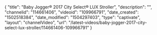 {
    "title": "Baby Jogger&reg; 2017 City Select&reg; LUX Stroller",
    "description": "",
    "channelid": "114661406",
    "videoid": "109966791",
    "date_created": "1502518384",
    "date_modified": "1504297403",
    "type": "captivate",
    "layout": "channelVideo",
    "url": "\/latest-videos\/baby-jogger-2017-city-select-lux-stroller\/114661406-109966791"
}